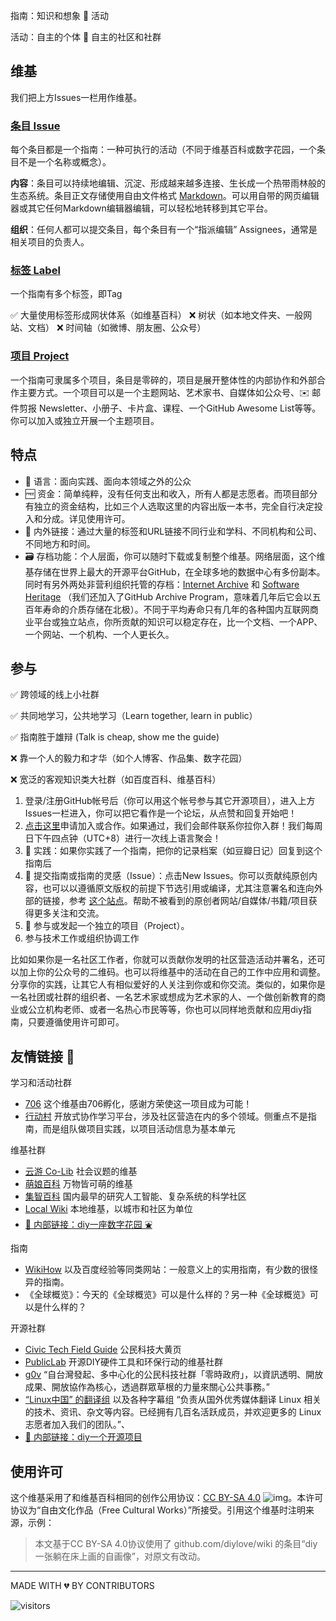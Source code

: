 指南：知识和想象 🔗 活动

活动：自主的个体 🔗 自主的社区和社群

## 维基

我们把上方Issues一栏用作维基。

### [条目 Issue](https://github.com/diylove/wiki/issues)

每个条目都是一个指南：一种可执行的活动（不同于维基百科或数字花园，一个条目不是一个名称或概念）。

**内容**：条目可以持续地编辑、沉淀、形成越来越多连接、生长成一个热带雨林般的生态系统。条目正文存储使用自由文件格式 [Markdown](https://www.markdown.xyz/getting-started/)。可以用自带的网页编辑器或其它任何Markdown编辑器编辑，可以轻松地转移到其它平台。

**组织**：任何人都可以提交条目，每个条目有一个“指派编辑” Assignees，通常是相关项目的负责人。

### [标签 Label](https://github.com/diylove/wiki/labels)

一个指南有多个标签，即Tag 

✅ 大量使用标签形成网状体系（如维基百科） ❌ 树状（如本地文件夹、一般网站、文档） ❌ 时间轴（如微博、朋友圈、公众号）

### [项目 Project](https://github.com/diylove/wiki/projects)

一个指南可隶属多个项目，条目是零碎的，项目是展开整体性的内部协作和外部合作主要方式。一个项目可以是一个主题网站、艺术家书、自媒体如公众号、✉️ 邮件剪报 Newsletter、小册子、卡片盒、课程、一个GitHub Awesome List等等。你可以加入或独立开展一个主题项目。


## 特点

- 💬 语言：面向实践、面向本领域之外的公众
- 🆓 资金：简单纯粹，没有任何支出和收入，所有人都是志愿者。而项目部分有独立的资金结构，比如三个人选取这里的内容出版一本书，完全自行决定投入和分成。详见使用许可。
- 🔗 内外链接：通过大量的标签和URL链接不同行业和学科、不同机构和公司、不同地方和时间。
- 🗃️ 存档功能：个人层面，你可以随时下载或复制整个维基。网络层面，这个维基存储在世界上最大的开源平台GitHub，在全球多地的数据中心有多份副本。同时有另外两处非营利组织托管的存档：[Internet Archive](https://web.archive.org/web/*/https://github.com/diylove/wiki/issues/) 和 [Software Heritage](https://archive.softwareheritage.org/browse/origin/?origin_url=https://github.com/diylove/wiki) （我们还加入了GitHub Archive Program，意味着几年后它会以五百年寿命的介质存储在北极）。不同于平均寿命只有几年的各种国内互联网商业平台或独立站点，你所贡献的知识可以稳定存在，比一个文档、一个APP、一个网站、一个机构、一个人更长久。

## 参与

✅ 跨领域的线上小社群

✅ 共同地学习，公共地学习（Learn together, learn in public）

✅ 指南胜于雄辩 (Talk is cheap, show me the guide)

❌ 靠一个人的毅力和才华（如个人博客、作品集、数字花园） 

❌ 宽泛的客观知识类大社群（如百度百科、维基百科）

1. 登录/注册GitHub帐号后（你可以用这个帐号参与其它开源项目），进入上方Issues一栏进入，你可以把它看作是一个论坛，从点赞和回复开始吧！
2. [点击这里](https://chilipepper.io/form/xhot-red-fresnos-1743816a-28d3-47b9-a3c9-0bb76b78b1d4)申请加入或合作。如果通过，我们会邮件联系你拉你入群！我们每周日下午四点钟（UTC+8）进行一次线上语言聚会！
3. 🍇 实践：如果你实践了一个指南，把你的记录档案（如豆瓣日记）回复到这个指南后
4. 🌿 提交指南或指南的灵感（Issue）：点击New Issues。你可以贡献纯原创内容，也可以以遵循原文版权的前提下节选引用或编译，尤其注意署名和连向外部的链接，参考 [这个站点](conversations.e-flux.com)。帮助不被看到的原创者网站/自媒体/书籍/项目获得更多关注和交流。
5. 🌸 参与或发起一个独立的项目（Project）。
6. 参与技术工作或组织协调工作

比如如果你是一名社区工作者，你就可以贡献你发明的社区营造活动并署名，还可以加上你的公众号的二维码。也可以将维基中的活动在自己的工作中应用和调整。分享你的实践，让其它人有相似爱好的人关注到你或和你交流。类似的，如果你是一名社团或社群的组织者、一名艺术家或想成为艺术家的人、一个做创新教育的商业或公立机构老师、或者一名热心市民等等，你也可以同样地贡献和应用diy指南，只要遵循使用许可即可。


## 友情链接 🔗

学习和活动社群
- [706](https://706er.com/) 这个维基由706孵化，感谢方荣使这一项目成为可能！
- [行动村](http://actionvillager.com/) 开放式协作学习平台，涉及社区营造在内的多个领域。侧重点不是指南，而是组队做项目实践，以项目活动信息为基本单元

维基社群
- [云游 Co-Lib](https://www.notion.so/wuqibuyou/Co-Lib-1b8f05553a804b16bff149361cffe017) 社会议题的维基
- [萌娘百科](http://zh.moegirl.org.cn/)  万物皆可萌的维基
- [集智百科](https://wiki.swarma.org/)  国内最早的研究人工智能、复杂系统的科学社区
- [Local Wiki](localwiki.org) 本地维基，以城市和社区为单位
- [🔗 内部链接：diy一座数字花园 ⛲️](https://github.com/diylove/wiki/issues/28)

指南
- [WikiHow](http://wikihow.com/) 以及百度经验等同类网站：一般意义上的实用指南，有少数的很怪异的指南。
- 《全球概览》：今天的《全球概览》可以是什么样的？另一种《全球概览》可以是什么样的？

开源社群
- [Civic Tech Field Guide](https://civictech.guide/) 公民科技大黄页
- [PublicLab](http://publiclab.org/) 开源DIY硬件工具和环保行动的维基社群
- [g0v](https://g0v.tw/) “自台灣發起、多中心化的公民科技社群「零時政府」，以資訊透明、開放成果、開放協作為核心，透過群眾草根的力量來關心公共事務。”
- [“Linux中国” 的翻译组](https://github.com/LCTT/TranslateProject) 以及各种字幕组 “负责从国外优秀媒体翻译 Linux 相关的技术、资讯、杂文等内容。已经拥有几百名活跃成员，并欢迎更多的 Linux 志愿者加入我们的团队。”、
- [🔗 内部链接：diy一个开源项目](https://github.com/diylove/wiki/issues/27)
   
  
## 使用许可

这个维基采用了和维基百科相同的创作公用协议：[CC BY-SA 4.0](https://creativecommons.org/licenses/by-sa/4.0/deed.zh) ![img](https://licensebuttons.net/l/by-sa/4.0/80x15.png)。本许可协议为“自由文化作品（Free Cultural Works）”所接受。引用这个维基时注明来源，示例：
> 本文基于CC BY-SA 4.0协议使用了 github.com/diylove/wiki 的条目“diy一张躺在床上画的自画像”，对原文有改动。


---
MADE WITH 💔 BY CONTRIBUTORS

![visitors](https://visitor-badge.glitch.me/badge?page_id=diylove.wiki)
